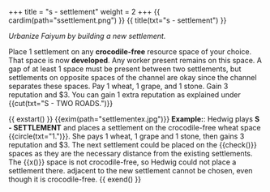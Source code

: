 +++
title = "s - settlement"
weight = 2
+++
{{ cardim(path="ssettlement.png") }}
{{ title(txt="s - settlement") }}

*Urbanize Faiyum by building a new settlement.*

Place 1 settlement on any **crocodile-free** resource space of your
choice. That space is now **developed**. Any worker present remains
on this space. A gap of at least 1 space must be present between two
settlements, but settlements on opposite spaces of the channel are
okay since the channel separates these spaces.
Pay 1 wheat, 1 grape, and 1 stone. Gain 3 reputation and $3. You can gain 1 extra
reputation as explained under {{cut(txt="S - TWO ROADS.")}}

{{ exstart() }}
{{exim(path="settlementex.jpg")}}
**Example:**: Hedwig plays **S - SETTLEMENT** and places a settlement on the
crocodile-free wheat space {{circle(txt="1.")}}. She pays 1 wheat, 1 grape and 1 stone, then gains 3 reputation and $3. The next settlement could be placed on the {{check()}} spaces as they are the necessary distance from the existing settlements. The {{x()}} space is not crocodile-free, so Hedwig could not place a settlement there.
adjacent to the new settlement cannot be chosen, even though it is crocodile-free.
{{ exend() }}
